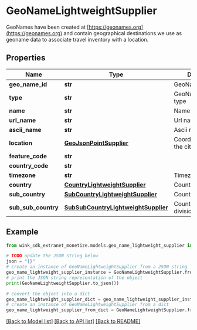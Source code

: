 # GeoNameLightweightSupplier

GeoNames have been created at [https://geonames.org](https://geonames.org) and contain geographical destinations we use as geoname data to associate travel inventory with a location.

## Properties

Name | Type | Description | Notes
------------ | ------------- | ------------- | -------------
**geo_name_id** | **str** | GeoName identifier | [optional] 
**type** | **str** | GeoNameLightweight type | [optional] 
**name** | **str** | Name of city | [optional] 
**url_name** | **str** | Url name | [optional] 
**ascii_name** | **str** | Ascii name of city | [optional] 
**location** | [**GeoJsonPointSupplier**](GeoJsonPointSupplier.md) | Coordinate points of the city | [optional] 
**feature_code** | **str** |  | [optional] 
**country_code** | **str** |  | [optional] 
**timezone** | **str** | Timezone | [optional] 
**country** | [**CountryLightweightSupplier**](CountryLightweightSupplier.md) | Country | [optional] 
**sub_country** | [**SubCountryLightweightSupplier**](SubCountryLightweightSupplier.md) | Country sub division | [optional] 
**sub_sub_country** | [**SubSubCountryLightweightSupplier**](SubSubCountryLightweightSupplier.md) | Country sub sub division | [optional] 

## Example

```python
from wink_sdk_extranet_monetize.models.geo_name_lightweight_supplier import GeoNameLightweightSupplier

# TODO update the JSON string below
json = "{}"
# create an instance of GeoNameLightweightSupplier from a JSON string
geo_name_lightweight_supplier_instance = GeoNameLightweightSupplier.from_json(json)
# print the JSON string representation of the object
print(GeoNameLightweightSupplier.to_json())

# convert the object into a dict
geo_name_lightweight_supplier_dict = geo_name_lightweight_supplier_instance.to_dict()
# create an instance of GeoNameLightweightSupplier from a dict
geo_name_lightweight_supplier_from_dict = GeoNameLightweightSupplier.from_dict(geo_name_lightweight_supplier_dict)
```
[[Back to Model list]](../README.md#documentation-for-models) [[Back to API list]](../README.md#documentation-for-api-endpoints) [[Back to README]](../README.md)


